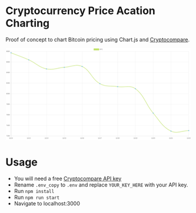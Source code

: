 # Cryptocurrency Price Acation Charting
Proof of concept to chart Bitcoin pricing using Chart.js and [Cryptocompare](https://www.cryptocompare.com/).

![Screenshot](/screenshots/screenshot.png?raw=true "Screenshot")

# Usage
 - You will need a free [Cryptocompare API key](https://min-api.cryptocompare.com/)
 - Rename `.env_copy` to `.env` and replace `YOUR_KEY_HERE` with your API key.
 - Run `npm install`
 - Run `npm run start`
 - Navigate to localhost:3000